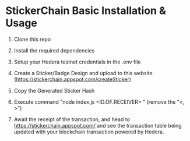 # StickerChain Basic Installation & Usage

1) Clone this repo
2) Install the required dependencies
3) Setup your Hedera testnet credentials in the .env file
4) Create a Sticker/Badge Design and upload to this website (https://stickerchain.appspot.com/createSticker)
5) Copy the Generated Sticker Hash
6) Execute command "node index.js <ID.OF.RECEIVER> <Generated Sticker Hash>" (remove the "<, >")

7) Await the receipt of the transaction, and head to https://stickerchain.appspot.com/ and see the transaction table being updated with your blockchain transaction powered by Hedera.

